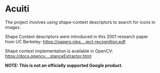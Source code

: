 # Acuiti

The project involves using shape-context descriptors to search for icons in images.

Shape Context descriptors were introduced in this 2001 research paper from UC Berkeley: https://papers.nips.…ject-recognition.pdf.

Shape context implementation is available in OpenCV: https://docs.opencv.…stanceExtractor.html

**NOTE: This is not an officially supported Google product.**